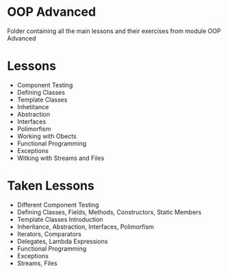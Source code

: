 # OOP Advanced
Folder containing all the main lessons and their exercises from module OOP Advanced
# Lessons
 - Component Testing
 - Defining Classes
 - Template Classes
 - Inhetitance
 - Abstraction
 - Interfaces
 - Polimorfism
 - Working with Obects
 - Functional Programming
 - Exceptions
 - Witking with Streams and Files
# Taken Lessons
  - Different Component Testing
  - Defining Classes, Fields, Methods, Constructors, Static Members
  - Template Classes Introduction
  - Inheritance, Abstraction, Interfaces, Polimorfism
  - Iterators, Comparators
  - Delegates, Lambda Expressions
  - Functional Programming
  - Exceptions
  - Streams, Files
